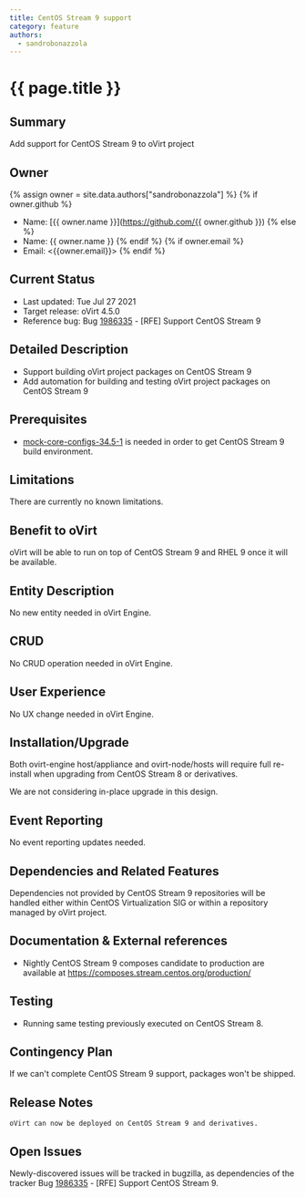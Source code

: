```yaml
---
title: CentOS Stream 9 support
category: feature
authors:
  - sandrobonazzola
---
```


# {{ page.title }}

## Summary

Add support for CentOS Stream 9 to oVirt project

## Owner

{% assign owner = site.data.authors["sandrobonazzola"] %}
{% if owner.github %}
* Name: [{{ owner.name }}](https://github.com/{{ owner.github }})
{% else %}
* Name: {{ owner.name }}
{% endif %}
{% if owner.email %}
* Email: <{{owner.email}}>
{% endif %}


## Current Status
- Last updated: Tue Jul 27 2021
- Target release: oVirt 4.5.0
- Reference bug: Bug [1986335](https://bugzilla.redhat.com/1986335) - [RFE] Support CentOS Stream 9


## Detailed Description

- Support building oVirt project packages on CentOS Stream 9
- Add automation for building and testing oVirt project packages on CentOS Stream 9

## Prerequisites

- [mock-core-configs-34.5-1](https://github.com/rpm-software-management/mock/releases/tag/mock-core-configs-34.5-1) is needed in order to get CentOS Stream 9 build environment.

## Limitations

There are currently no known limitations.

## Benefit to oVirt

oVirt will be able to run on top of CentOS Stream 9 and RHEL 9 once it will be available.

## Entity Description

No new entity needed in oVirt Engine.

## CRUD

No CRUD operation needed in oVirt Engine.

## User Experience

No UX change needed in oVirt Engine.

## Installation/Upgrade

Both ovirt-engine host/appliance and ovirt-node/hosts will require full re-install when upgrading from CentOS Stream 8 or derivatives.

We are not considering in-place upgrade in this design.

## Event Reporting

No event reporting updates needed.

## Dependencies and Related Features

Dependencies not provided by CentOS Stream 9 repositories will be handled either within CentOS Virtualization SIG or
within a repository managed by oVirt project.

## Documentation & External references

- Nightly CentOS Stream 9 composes candidate to production are available at <https://composes.stream.centos.org/production/>


## Testing

- Running same testing previously executed on CentOS Stream 8.


## Contingency Plan

If we can't complete CentOS Stream 9 support, packages won't be shipped.


## Release Notes

```
oVirt can now be deployed on CentOS Stream 9 and derivatives.
```

## Open Issues

Newly-discovered issues will be tracked in bugzilla, as dependencies of the tracker Bug [1986335](https://bugzilla.redhat.com/1986335) - [RFE] Support CentOS Stream 9.
